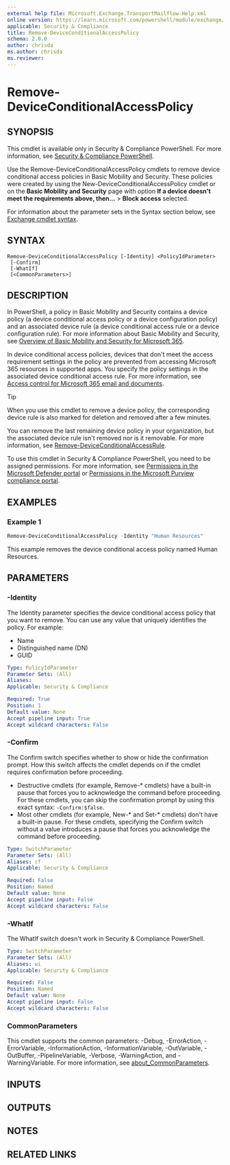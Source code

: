 ```yaml
---
external help file: Microsoft.Exchange.TransportMailflow-Help.xml
online version: https://learn.microsoft.com/powershell/module/exchange/remove-deviceconditionalaccesspolicy
applicable: Security & Compliance
title: Remove-DeviceConditionalAccessPolicy
schema: 2.0.0
author: chrisda
ms.author: chrisda
ms.reviewer:
---
```


# Remove-DeviceConditionalAccessPolicy

## SYNOPSIS
This cmdlet is available only in Security & Compliance PowerShell. For more information, see [Security & Compliance PowerShell](https://learn.microsoft.com/powershell/exchange/scc-powershell).

Use the Remove-DeviceConditionalAccessPolicy cmdlets to remove device conditional access policies in Basic Mobility and Security. These policies were created by using the New-DeviceConditionalAccessPolicy cmdlet or on the **Basic Mobility and Security** page with option **If a device doesn't meet the requirements above, then...** \> **Block access** selected.

For information about the parameter sets in the Syntax section below, see [Exchange cmdlet syntax](https://learn.microsoft.com/powershell/exchange/exchange-cmdlet-syntax).

## SYNTAX

```
Remove-DeviceConditionalAccessPolicy [-Identity] <PolicyIdParameter>
 [-Confirm]
 [-WhatIf]
 [<CommonParameters>]
```

## DESCRIPTION
In PowerShell, a policy in Basic Mobility and Security contains a device policy (a device conditional access policy or a device configuration policy) and an associated device rule (a device conditional access rule or a device configuration rule). For more information about Basic Mobility and Security, see [Overview of Basic Mobility and Security for Microsoft 365](https://learn.microsoft.com/microsoft-365/admin/basic-mobility-security/overview).

In device conditional access policies, devices that don't meet the access requirement settings in the policy are prevented from accessing Microsoft 365 resources in supported apps. You specify the policy settings in the associated device conditional access rule. For more information, see [Access control for Microsoft 365 email and documents](https://learn.microsoft.com/microsoft-365/admin/basic-mobility-security/capabilities#access-control-for-microsoft-365-email-and-documents).

> [!TIP]
> When you use this cmdlet to remove a device policy, the corresponding device rule is also marked for deletion and removed after a few minutes.
>
> You can remove the last remaining device policy in your organization, but the associated device rule isn't removed nor is it removable. For more information, see [Remove-DeviceConditionalAccessRule](https://learn.microsoft.com/powershell/module/exchange/remove-deviceconditionalaccessrule).

To use this cmdlet in Security & Compliance PowerShell, you need to be assigned permissions. For more information, see [Permissions in the Microsoft Defender portal](https://learn.microsoft.com/defender-office-365/mdo-portal-permissions) or [Permissions in the Microsoft Purview compliance portal](https://learn.microsoft.com/purview/microsoft-365-compliance-center-permissions).

## EXAMPLES

### Example 1
```powershell
Remove-DeviceConditionalAccessPolicy -Identity "Human Resources"
```

This example removes the device conditional access policy named Human Resources.

## PARAMETERS

### -Identity
The Identity parameter specifies the device conditional access policy that you want to remove. You can use any value that uniquely identifies the policy. For example:

- Name
- Distinguished name (DN)
- GUID

```yaml
Type: PolicyIdParameter
Parameter Sets: (All)
Aliases:
Applicable: Security & Compliance

Required: True
Position: 1
Default value: None
Accept pipeline input: True
Accept wildcard characters: False
```

### -Confirm
The Confirm switch specifies whether to show or hide the confirmation prompt. How this switch affects the cmdlet depends on if the cmdlet requires confirmation before proceeding.

- Destructive cmdlets (for example, Remove-\* cmdlets) have a built-in pause that forces you to acknowledge the command before proceeding. For these cmdlets, you can skip the confirmation prompt by using this exact syntax: `-Confirm:$false`.
- Most other cmdlets (for example, New-\* and Set-\* cmdlets) don't have a built-in pause. For these cmdlets, specifying the Confirm switch without a value introduces a pause that forces you acknowledge the command before proceeding.

```yaml
Type: SwitchParameter
Parameter Sets: (All)
Aliases: cf
Applicable: Security & Compliance

Required: False
Position: Named
Default value: None
Accept pipeline input: False
Accept wildcard characters: False
```

### -WhatIf
The WhatIf switch doesn't work in Security & Compliance PowerShell.

```yaml
Type: SwitchParameter
Parameter Sets: (All)
Aliases: wi
Applicable: Security & Compliance

Required: False
Position: Named
Default value: None
Accept pipeline input: False
Accept wildcard characters: False
```

### CommonParameters
This cmdlet supports the common parameters: -Debug, -ErrorAction, -ErrorVariable, -InformationAction, -InformationVariable, -OutVariable, -OutBuffer, -PipelineVariable, -Verbose, -WarningAction, and -WarningVariable. For more information, see [about_CommonParameters](https://go.microsoft.com/fwlink/p/?LinkID=113216).

## INPUTS

## OUTPUTS

## NOTES

## RELATED LINKS
